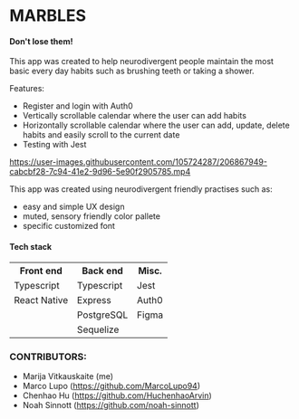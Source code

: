 # MARBLES
#### Don't lose them!

This app was created to help neurodivergent people maintain the most basic every day habits such as brushing teeth or taking a shower. 

Features: 
- Register and login with Auth0
- Vertically scrollable calendar where the user can add habits
- Horizontally scrollable calendar where the user can add, update, delete habits and easily scroll to the current date
- Testing with Jest

https://user-images.githubusercontent.com/105724287/206867949-cabcbf28-7c94-41e2-9d96-5e90f2905785.mp4

This app was created using neurodivergent friendly practises such as:
- easy and simple UX design
- muted, sensory friendly color pallete
- specific customized font


#### Tech stack
<table>
  <tr>
    <th>Front end</th>
    <th>Back end</th>
    <th>Misc.</th>
  </tr>
  <tr> 
    <td>Typescript</td> 
    <td>Typescript</td> 
    <td>Jest</td> 
  </tr> 
  <tr> 
    <td>React Native</td> 
    <td>Express</td> 
    <td>Auth0</td> 
  </tr> 
  <tr> 
    <td></td> 
    <td>PostgreSQL</td> 
    <td>Figma</td> 
  </tr> 
  <tr> 
    <td></td> 
    <td>Sequelize</td> 
    <td></td> 
  </tr> 
</table>

### CONTRIBUTORS: 
- Marija Vitkauskaite (me)
- Marco Lupo (https://github.com/MarcoLupo94)
- Chenhao Hu (https://github.com/HuchenhaoArvin)
- Noah Sinnott (https://github.com/noah-sinnott)
